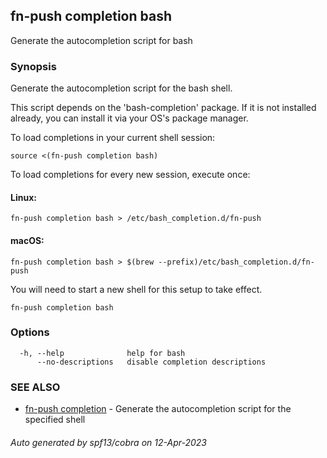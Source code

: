 ## fn-push completion bash

Generate the autocompletion script for bash

### Synopsis

Generate the autocompletion script for the bash shell.

This script depends on the 'bash-completion' package.
If it is not installed already, you can install it via your OS's package manager.

To load completions in your current shell session:

	source <(fn-push completion bash)

To load completions for every new session, execute once:

#### Linux:

	fn-push completion bash > /etc/bash_completion.d/fn-push

#### macOS:

	fn-push completion bash > $(brew --prefix)/etc/bash_completion.d/fn-push

You will need to start a new shell for this setup to take effect.


```
fn-push completion bash
```

### Options

```
  -h, --help              help for bash
      --no-descriptions   disable completion descriptions
```

### SEE ALSO

* [fn-push completion](fn-push_completion.md)	 - Generate the autocompletion script for the specified shell

###### Auto generated by spf13/cobra on 12-Apr-2023
